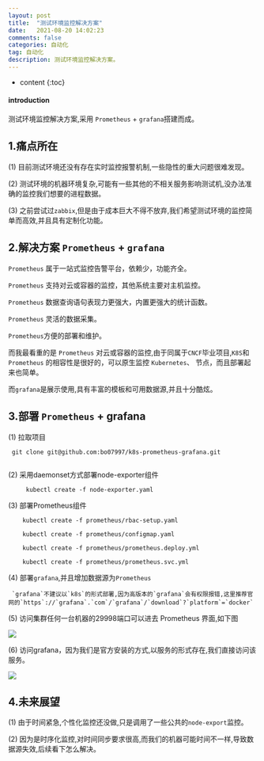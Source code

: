 ```yaml
---
layout: post
title:  "测试环境监控解决方案"
date:   2021-08-20 14:02:23
comments: false
categories: 自动化
tag: 自动化
description: 测试环境监控解决方案。                                                        
---
```

* content
{:toc}
#### introduction

测试环境监控解决方案,采用 `Prometheus` + `grafana`搭建而成。


## 1.痛点所在

(1) 目前测试环境还没有存在实时监控报警机制,一些隐性的重大问题很难发现。

(2) 测试环境的机器环境复杂,可能有一些其他的不相关服务影响测试机,没办法准确的监控我们想要的进程数据。

(3) 之前尝试过`zabbix`,但是由于成本巨大不得不放弃,我们希望测试环境的监控简单而高效,并且具有定制化功能。


## 2.解决方案 `Prometheus` + `grafana`

`Prometheus` 属于一站式监控告警平台，依赖少，功能齐全。

`Prometheus` 支持对云或容器的监控，其他系统主要对主机监控。

`Prometheus` 数据查询语句表现力更强大，内置更强大的统计函数。

`Prometheus` 灵活的数据采集。

`Prometheus`方便的部署和维护。

而我最看重的是 `Prometheus` 对云或容器的监控,由于同属于`CNCF`毕业项目,`K8S`和`Prometheus` 的相容性是很好的，可以原生监控 `Kubernetes`、 节点，而且部署起来也简单。

而`grafana`是展示使用,具有丰富的模板和可用数据源,并且十分酷炫。



## 3.部署 `Prometheus` + grafana


(1) 拉取项目

```
 git clone git@github.com:bo07997/k8s-prometheus-grafana.git


```
(2) 采用daemonset方式部署node-exporter组件

```
     kubectl create -f node-exporter.yaml 
```

(3) 部署Prometheus组件

```
    kubectl create -f prometheus/rbac-setup.yaml

    kubectl create -f prometheus/configmap.yaml 

    kubectl create -f prometheus/prometheus.deploy.yml

    kubectl create -f prometheus/prometheus.svc.yml 
```

(4) 部署`grafana`,并且增加数据源为`Prometheus` 

     `grafana`不建议以`k8s`的形式部署,因为高版本的`grafana`会有权限报错,这里推荐官网的`https`://`grafana`.`com`/`grafana`/`download`?`platform`=`docker`


(5) 访问集群任何一台机器的29998端口可以进去 Prometheus 界面,如下图



![](https://bo07997.github.io/myBlog/styles/images/Blog/测试环境监控解决方案/1.png)


(6) 访问grafana，因为我们是官方安装的方式,以服务的形式存在,我们直接访问该服务。


![](https://bo07997.github.io/myBlog/styles/images/Blog/测试环境监控解决方案/2.png)


## 4.未来展望

(1) 由于时间紧急,个性化监控还没做,只是调用了一些公共的`node-export`监控。

(2) 因为是时序化监控,对时间同步要求很高,而我们的机器可能时间不一样,导致数据源失效,后续看下怎么解决。

